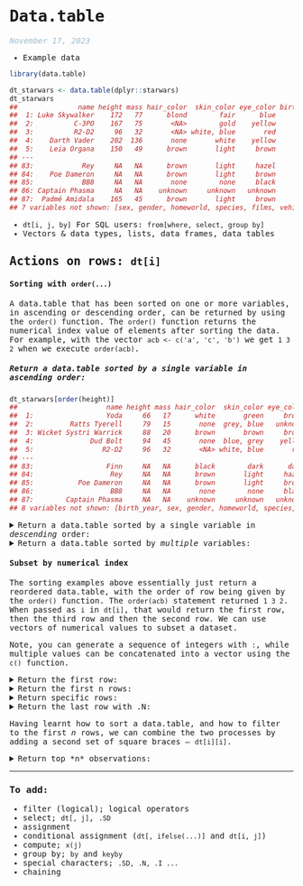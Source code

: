 Data.table
================
<em style='color:#00508060;'>November 17, 2023</em>

<style>
body{font-family: monospace !important;}
</style>

- Example data

``` r
library(data.table)

dt_starwars <- data.table(dplyr::starwars)
dt_starwars
##               name height mass hair_color  skin_color eye_color birth_year
##  1: Luke Skywalker    172   77      blond        fair      blue       19.0
##  2:          C-3PO    167   75       <NA>        gold    yellow      112.0
##  3:          R2-D2     96   32       <NA> white, blue       red       33.0
##  4:    Darth Vader    202  136       none       white    yellow       41.9
##  5:    Leia Organa    150   49      brown       light     brown       19.0
## ---                                                                       
## 83:            Rey     NA   NA      brown       light     hazel         NA
## 84:    Poe Dameron     NA   NA      brown       light     brown         NA
## 85:            BB8     NA   NA       none        none     black         NA
## 86: Captain Phasma     NA   NA    unknown     unknown   unknown         NA
## 87:  Padmé Amidala    165   45      brown       light     brown       46.0
## 7 variables not shown: [sex, gender, homeworld, species, films, vehicles, starships]
```

- `dt[i, j, by]` For SQL users: `from[where, select, group by]`
- Vectors & data types, lists, data frames, data tables

## Actions on rows: `dt[i]`

#### Sorting with `order(...)`

A data.table that has been sorted on one or more variables, in ascending
or descending order, can be returned by using the `order()` function.
The `order()` function returns the numerical index value of elements
after sorting the data. For example, with the vector
`acb <- c('a', 'c', 'b')` we get `1 3 2` when we execute `order(acb)`.

##### Return a data.table sorted by a single variable in <em>ascending</em> order:

``` r
dt_starwars[order(height)]
##                      name height mass hair_color  skin_color eye_color
##  1:                  Yoda     66   17      white       green     brown
##  2:         Ratts Tyerell     79   15       none  grey, blue   unknown
##  3: Wicket Systri Warrick     88   20      brown       brown     brown
##  4:              Dud Bolt     94   45       none  blue, grey    yellow
##  5:                 R2-D2     96   32       <NA> white, blue       red
## ---                                                                   
## 83:                  Finn     NA   NA      black        dark      dark
## 84:                   Rey     NA   NA      brown       light     hazel
## 85:           Poe Dameron     NA   NA      brown       light     brown
## 86:                   BB8     NA   NA       none        none     black
## 87:        Captain Phasma     NA   NA    unknown     unknown   unknown
## 8 variables not shown: [birth_year, sex, gender, homeworld, species, films, vehicles, starships]
```

<details>
<summary>
Return a data.table sorted by a single variable in <em>descending</em>
order:
</summary>

``` r
  dt_starwars[order(-height)]
  ##               name height mass hair_color skin_color eye_color birth_year
  ##  1:    Yarael Poof    264   NA       none      white    yellow         NA
  ##  2:        Tarfful    234  136      brown      brown      blue         NA
  ##  3:        Lama Su    229   88       none       grey     black         NA
  ##  4:      Chewbacca    228  112      brown    unknown      blue        200
  ##  5:   Roos Tarpals    224   82       none       grey    orange         NA
  ## ---                                                                      
  ## 83:           Finn     NA   NA      black       dark      dark         NA
  ## 84:            Rey     NA   NA      brown      light     hazel         NA
  ## 85:    Poe Dameron     NA   NA      brown      light     brown         NA
  ## 86:            BB8     NA   NA       none       none     black         NA
  ## 87: Captain Phasma     NA   NA    unknown    unknown   unknown         NA
  ## 7 variables not shown: [sex, gender, homeworld, species, films, vehicles, starships]
```

</details>
<details>
<summary>
Return a data.table sorted by <em>multiple</em> variables:
</summary>

``` r
  dt_starwars[order(sex, height)]
  ##                   name height mass hair_color skin_color eye_color birth_year
  ##  1:        Leia Organa    150   49      brown      light     brown         19
  ##  2:         Mon Mothma    150   NA     auburn       fair      blue         48
  ##  3:              Cordé    157   NA      brown      light     brown         NA
  ##  4:     Shmi Skywalker    163   NA      black       fair     brown         72
  ##  5: Beru Whitesun lars    165   75      brown      light      blue         47
  ## ---                                                                          
  ## 83:                BB8     NA   NA       none       none     black         NA
  ## 84:          Sly Moore    178   48       none       pale     white         NA
  ## 85:           Ric Olié    183   NA      brown       fair      blue         NA
  ## 86:      Quarsh Panaka    183   NA      black       dark     brown         62
  ## 87:     Captain Phasma     NA   NA    unknown    unknown   unknown         NA
  ## 7 variables not shown: [sex, gender, homeworld, species, films, vehicles, starships]
```

</details>

#### Subset by numerical index

The sorting examples above essentially just return a reordered
data.table, with the order of row being given by the `order()` function.
The `order(acb)` statement returned `1 3 2`. When passed as `i` in
`dt[i]`, that would return the first row, then the third row and then
the second row. We can use vectors of numerical values to subset a
dataset.

Note, you can generate a sequence of integers with `:`, while multiple
values can be concatenated into a vector using the `c()` function.

<details>
<summary>
Return the first row:
</summary>

``` r
  dt_starwars[1]
  ##              name height mass hair_color skin_color eye_color birth_year  sex
  ## 1: Luke Skywalker    172   77      blond       fair      blue         19 male
  ## 6 variables not shown: [gender, homeworld, species, films, vehicles, starships]
```

</details>
<details>
<summary>
Return the first n rows:
</summary>

``` r
  dt_starwars[1:5]
  ##              name height mass hair_color  skin_color eye_color birth_year
  ## 1: Luke Skywalker    172   77      blond        fair      blue       19.0
  ## 2:          C-3PO    167   75       <NA>        gold    yellow      112.0
  ## 3:          R2-D2     96   32       <NA> white, blue       red       33.0
  ## 4:    Darth Vader    202  136       none       white    yellow       41.9
  ## 5:    Leia Organa    150   49      brown       light     brown       19.0
  ## 7 variables not shown: [sex, gender, homeworld, species, films, vehicles, starships]
```

</details>
<details>
<summary>
Return specific rows:
</summary>

``` r
  dt_starwars[c(12, 19, 22)]
  ##              name height mass   hair_color skin_color eye_color birth_year
  ## 1: Wilhuff Tarkin    180   NA auburn, grey       fair      blue         64
  ## 2:           Yoda     66   17        white      green     brown        896
  ## 3:          IG-88    200  140         none      metal       red         15
  ## 7 variables not shown: [sex, gender, homeworld, species, films, vehicles, starships]
```

</details>
<details>
<summary>
Return the last row with .N:
</summary>

This uses a data.table **special character** of `.N` which means the
number of rows in the data.table. It is equivalent to `nrow(dt)`. More
on special characters later!

``` r
  dt_starwars[.N]
  ##             name height mass hair_color skin_color eye_color birth_year    sex
  ## 1: Padmé Amidala    165   45      brown      light     brown         46 female
  ## 6 variables not shown: [gender, homeworld, species, films, vehicles, starships]
```

</details>

Having learnt how to sort a data.table, and how to filter to the first
*n* rows, we can combine the two processes by adding a second set of
square braces — `dt[i][i]`.

<details>
<summary>
Return top *n* observations:
</summary>

``` r
  # Top 5 tallest characters
  dt_starwars[order(-height)][1:5]
  ##            name height mass hair_color skin_color eye_color birth_year  sex
  ## 1:  Yarael Poof    264   NA       none      white    yellow         NA male
  ## 2:      Tarfful    234  136      brown      brown      blue         NA male
  ## 3:      Lama Su    229   88       none       grey     black         NA male
  ## 4:    Chewbacca    228  112      brown    unknown      blue        200 male
  ## 5: Roos Tarpals    224   82       none       grey    orange         NA male
  ## 6 variables not shown: [gender, homeworld, species, films, vehicles, starships]
```

</details>

------------------------------------------------------------------------

### To add:

- filter (logical); logical operators
- select; `dt[, j]`, `.SD`
- assignment
- conditional assignment (`dt[, ifelse(...)]` and `dt[i, j]`)
- compute; `x(j)`
- group by; `by` and `keyby`
- special characters; `.SD, .N, .I ...`
- chaining

<!--
&#10;
#### Subset
&#10;###### Logical/Boolean
&#10;
```r
dt_starwars[height>200]
dt_starwars[sex=='Male' & height>200]
dt_starwars[height>=200 & height<=300]
##             name height mass hair_color   skin_color     eye_color birth_year
##  1:  Darth Vader    202  136       none        white        yellow       41.9
##  2:    Chewbacca    228  112      brown      unknown          blue      200.0
##  3: Roos Tarpals    224   82       none         grey        orange         NA
##  4:   Rugor Nass    206   NA       none        green        orange         NA
##  5:  Yarael Poof    264   NA       none        white        yellow         NA
##  6:      Lama Su    229   88       none         grey         black         NA
##  7:      Taun We    213   NA       none         grey         black         NA
##  8:     Grievous    216  159       none brown, white green, yellow         NA
##  9:      Tarfful    234  136      brown        brown          blue         NA
## 10:   Tion Medon    206   80       none         grey         black         NA
## 7 variables not shown: [sex, gender, homeworld, species, films, vehicles, starships]
## Empty data.table (0 rows and 14 cols): name,height,mass,hair_color,skin_color,eye_color...
##             name height mass hair_color   skin_color     eye_color birth_year
##  1:  Darth Vader    202  136       none        white        yellow       41.9
##  2:    Chewbacca    228  112      brown      unknown          blue      200.0
##  3:        IG-88    200  140       none        metal           red       15.0
##  4: Roos Tarpals    224   82       none         grey        orange         NA
##  5:   Rugor Nass    206   NA       none        green        orange         NA
##  6:  Yarael Poof    264   NA       none        white        yellow         NA
##  7:      Lama Su    229   88       none         grey         black         NA
##  8:      Taun We    213   NA       none         grey         black         NA
##  9:     Grievous    216  159       none brown, white green, yellow         NA
## 10:      Tarfful    234  136      brown        brown          blue         NA
## 11:   Tion Medon    206   80       none         grey         black         NA
## 7 variables not shown: [sex, gender, homeworld, species, films, vehicles, starships]
```
&#10;###### Positional
&#10;
```r
dt_starwars[1]
dt_starwars[1:5]
dt_starwars[c(1, 10)]
##              name height mass hair_color skin_color eye_color birth_year  sex
## 1: Luke Skywalker    172   77      blond       fair      blue         19 male
## 6 variables not shown: [gender, homeworld, species, films, vehicles, starships]
##              name height mass hair_color  skin_color eye_color birth_year
## 1: Luke Skywalker    172   77      blond        fair      blue       19.0
## 2:          C-3PO    167   75       <NA>        gold    yellow      112.0
## 3:          R2-D2     96   32       <NA> white, blue       red       33.0
## 4:    Darth Vader    202  136       none       white    yellow       41.9
## 5:    Leia Organa    150   49      brown       light     brown       19.0
## 7 variables not shown: [sex, gender, homeworld, species, films, vehicles, starships]
##              name height mass    hair_color skin_color eye_color birth_year
## 1: Luke Skywalker    172   77         blond       fair      blue         19
## 2: Obi-Wan Kenobi    182   77 auburn, white       fair blue-gray         57
## 7 variables not shown: [sex, gender, homeworld, species, films, vehicles, starships]
```
&#10;-->
